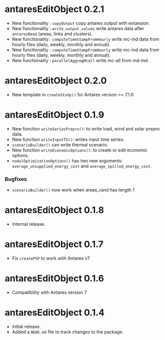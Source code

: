 # antaresEditObject 0.2.1

* New functionality : `copyOutput` copy antares output with extansion.
* New functionality : `write_output_values` write antares data after `antaresRead` (areas, links and clusters).
* New functionality : `computeTimeStampFromHourly` write mc-ind data from hourly files (daily, weekly, monthly and annual).
* New functionality : `computeTimeStampFromHourly` write mc-ind data from hourly files (daily, weekly, monthly and annual).
* New functionality : `parallelAggregMcall` write mc-all from md-ind. 


# antaresEditObject 0.2.0

* New template in `createStudy()` for Antares version >= 7.1.0



# antaresEditObject 0.1.9

* New function `writeSeriesPrepro()`: to write load, wind and solar prepro data.
* New function `writeInputTS()`: writes input time series.
* `scenarioBuilder()` can write thermal scenario.
* New function `writeEconomicOptions()`: to create or edit economic options.
* `nodalOptimizationOptions()` has two new arguments: `average_unsupplied_energy_cost` and `average_spilled_energy_cost`.


### Bugfixes

* `scenarioBuilder()` now work when areas_rand has length 1



# antaresEditObject 0.1.8

* Internal release.


# antaresEditObject 0.1.7

* Fix `createPSP` to work with Antares v7



# antaresEditObject 0.1.6

* Compatibility with Antares version 7


# antaresEditObject 0.1.4

* Initial release.
* Added a `NEWS.md` file to track changes to the package.
